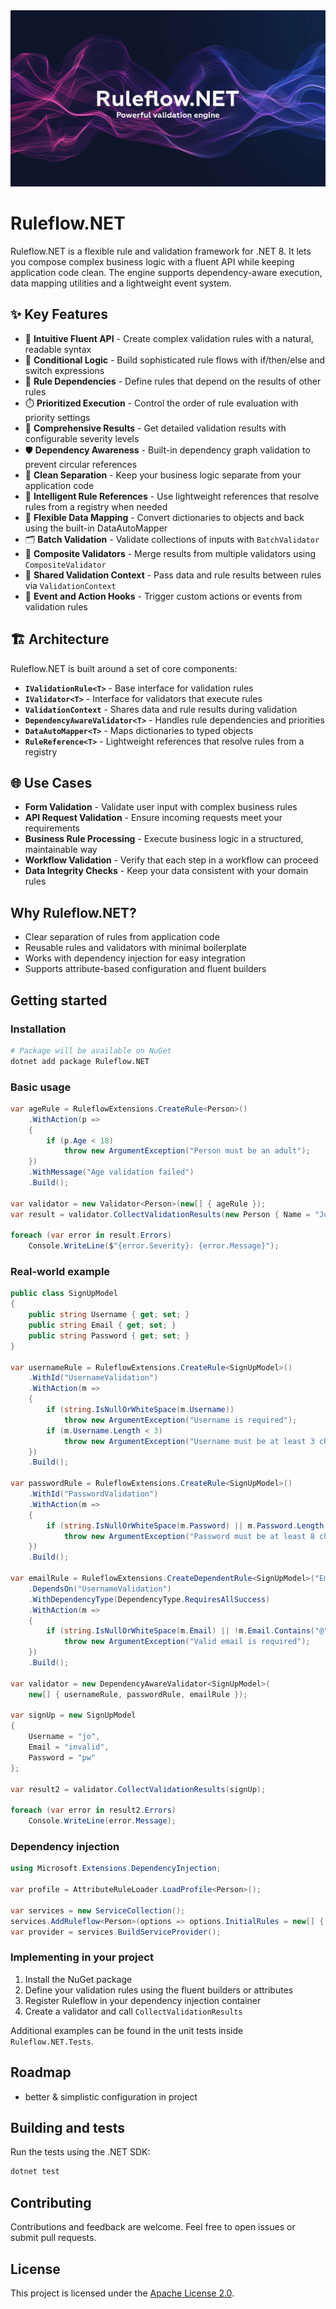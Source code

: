 <div align="center">
  <img src="Ruleflow.NET/Engine/Images/Ruleflow.NET.png" alt="Ruleflow.NET logo" />
</div>

# Ruleflow.NET

Ruleflow.NET is a flexible rule and validation framework for .NET 8. It lets you compose complex business logic with a fluent API while keeping application code clean. The engine supports dependency-aware execution, data mapping utilities and a lightweight event system.

## ✨ Key Features

- 🚀 **Intuitive Fluent API** - Create complex validation rules with a natural, readable syntax
- 🧠 **Conditional Logic** - Build sophisticated rule flows with if/then/else and switch expressions
- 🔗 **Rule Dependencies** - Define rules that depend on the results of other rules
- ⏱️ **Prioritized Execution** - Control the order of rule evaluation with priority settings
- 📝 **Comprehensive Results** - Get detailed validation results with configurable severity levels
- 🛡️ **Dependency Awareness** - Built-in dependency graph validation to prevent circular references
- 🧹 **Clean Separation** - Keep your business logic separate from your application code
- 📌 **Intelligent Rule References** - Use lightweight references that resolve rules from a registry when needed
- 🔧 **Flexible Data Mapping** - Convert dictionaries to objects and back using the built-in DataAutoMapper
- 🗂️ **Batch Validation** - Validate collections of inputs with `BatchValidator`
- 🧱 **Composite Validators** - Merge results from multiple validators using `CompositeValidator`
- 🤝 **Shared Validation Context** - Pass data and rule results between rules via `ValidationContext`
- 🎯 **Event and Action Hooks** - Trigger custom actions or events from validation rules

## 🏗️ Architecture

Ruleflow.NET is built around a set of core components:

- **`IValidationRule<T>`** - Base interface for validation rules
- **`IValidator<T>`** - Interface for validators that execute rules
- **`ValidationContext`** - Shares data and rule results during validation
- **`DependencyAwareValidator<T>`** - Handles rule dependencies and priorities
- **`DataAutoMapper<T>`** - Maps dictionaries to typed objects
- **`RuleReference<T>`** - Lightweight references that resolve rules from a registry

## 🌐 Use Cases

- **Form Validation** - Validate user input with complex business rules
- **API Request Validation** - Ensure incoming requests meet your requirements
- **Business Rule Processing** - Execute business logic in a structured, maintainable way
- **Workflow Validation** - Verify that each step in a workflow can proceed
- **Data Integrity Checks** - Keep your data consistent with your domain rules

## Why Ruleflow.NET?

- Clear separation of rules from application code
- Reusable rules and validators with minimal boilerplate
- Works with dependency injection for easy integration
- Supports attribute-based configuration and fluent builders

## Getting started

### Installation

```bash
# Package will be available on NuGet
dotnet add package Ruleflow.NET
```

### Basic usage

```csharp
var ageRule = RuleflowExtensions.CreateRule<Person>()
    .WithAction(p =>
    {
        if (p.Age < 18)
            throw new ArgumentException("Person must be an adult");
    })
    .WithMessage("Age validation failed")
    .Build();

var validator = new Validator<Person>(new[] { ageRule });
var result = validator.CollectValidationResults(new Person { Name = "John", Age = 17 });

foreach (var error in result.Errors)
    Console.WriteLine($"{error.Severity}: {error.Message}");
```

### Real-world example

```csharp
public class SignUpModel
{
    public string Username { get; set; }
    public string Email { get; set; }
    public string Password { get; set; }
}

var usernameRule = RuleflowExtensions.CreateRule<SignUpModel>()
    .WithId("UsernameValidation")
    .WithAction(m =>
    {
        if (string.IsNullOrWhiteSpace(m.Username))
            throw new ArgumentException("Username is required");
        if (m.Username.Length < 3)
            throw new ArgumentException("Username must be at least 3 characters");
    })
    .Build();

var passwordRule = RuleflowExtensions.CreateRule<SignUpModel>()
    .WithId("PasswordValidation")
    .WithAction(m =>
    {
        if (string.IsNullOrWhiteSpace(m.Password) || m.Password.Length < 8)
            throw new ArgumentException("Password must be at least 8 characters");
    })
    .Build();

var emailRule = RuleflowExtensions.CreateDependentRule<SignUpModel>("EmailValidation")
    .DependsOn("UsernameValidation")
    .WithDependencyType(DependencyType.RequiresAllSuccess)
    .WithAction(m =>
    {
        if (string.IsNullOrWhiteSpace(m.Email) || !m.Email.Contains("@"))
            throw new ArgumentException("Valid email is required");
    })
    .Build();

var validator = new DependencyAwareValidator<SignUpModel>(
    new[] { usernameRule, passwordRule, emailRule });

var signUp = new SignUpModel
{
    Username = "jo",
    Email = "invalid",
    Password = "pw"
};

var result2 = validator.CollectValidationResults(signUp);

foreach (var error in result2.Errors)
    Console.WriteLine(error.Message);
```

### Dependency injection

```csharp
using Microsoft.Extensions.DependencyInjection;

var profile = AttributeRuleLoader.LoadProfile<Person>();

var services = new ServiceCollection();
services.AddRuleflow<Person>(options => options.InitialRules = new[] { ageRule }, profile);
var provider = services.BuildServiceProvider();
```

### Implementing in your project

1. Install the NuGet package
2. Define your validation rules using the fluent builders or attributes
3. Register Ruleflow in your dependency injection container
4. Create a validator and call `CollectValidationResults`

Additional examples can be found in the unit tests inside `Ruleflow.NET.Tests`.

## Roadmap

- better & simplistic configuration in project

## Building and tests

Run the tests using the .NET SDK:

```bash
dotnet test
```

## Contributing

Contributions and feedback are welcome. Feel free to open issues or submit pull requests.

## License

This project is licensed under the [Apache License 2.0](LICENSE.txt).
